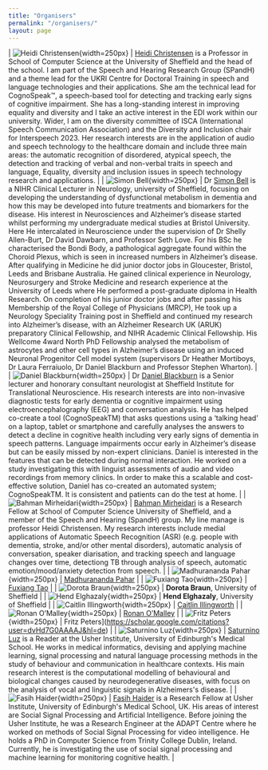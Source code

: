 ```yaml
---
title: "Organisers"
permalink: "/organisers/"
layout: page
---
```



|  ![Heidi Christensen](./heidi.png){width=250px}   | [Heidi Christensen](https://scholar.google.co.uk/citations?user=5ccB6BcAAAAJ&hl=en) is a Professor in School of Computer Science at the University of Sheffield and the head of the school. I am part of the Speech and Hearing Research Group (SPandH) and a theme lead for the UKRI Centre for Doctoral Training in speech and language technologies and their applications. She am the technical lead for CognoSpeak™, a speech-based tool for detecting and tracking early signs of cognitive impairment. She has a long-standing interest in improving equality and diversity and I take an active interest in the EDI work within our university. Wider, I am on the diversity committee of ISCA (International Speech Communication Association) and the Diversity and Inclusion chair for Interspeech 2023. Her research interests are in the application of audio and speech technology to the healthcare domain and include three main areas: the automatic recognition of disordered, atypical speech, the detection and tracking of verbal and non-verbal traits in speech and language, Equality, diversity and inclusion issues in speech technology research and applications.      |
| ![Simon Bell](./simon.jpeg){width=250px}        |   Dr [Simon Bell](https://scholar.google.co.uk/citations?user=ncnEETQAAAAJ&hl=en) is a NIHR Clinical Lecturer in Neurology, university of Sheffield, focusing on developing the understanding of dysfunctional metabolism in dementia and how this may be developed into future treatments and biomarkers for the disease. His interest in Neurosciences and Alzheimer’s disease started whilst performing my undergraduate medical studies at Bristol University. Here He intercalated in Neuroscience under the supervision of Dr Shelly Allen-Burt, Dr David Dawbarn, and Professor Seth Love. For his BSc he characterised the Bondi Body, a pathological aggregate found within the Choroid Plexus, which is seen in increased numbers in Alzheimer’s disease. After qualifying in Medicine he did junior doctor jobs in Gloucester, Bristol, Leeds and Brisbane Australia. He gained clinical experience in Neurology, Neurosurgery and Stroke Medicine and research experience at the University of Leeds where He performed a post-graduate diploma in Health Research.  On completion of his junior doctor jobs and after passing his Membership of the Royal College of Physicians (MRCP), He took up a Neurology Speciality Training post in Sheffield and continued my research into Alzheimer’s disease, with an Alzheimer Research UK (ARUK) preparatory Clinical Fellowship, and NIHR Academic Clinical Fellowship. His Wellcome 4ward North PhD Fellowship analysed the metabolism of astrocytes and other cell types in Alzheimer’s disease using an induced Neuronal Progenitor Cell model system (supervisors Dr Heather Mortiboys, Dr Laura Ferraiuolo, Dr Daniel Blackburn and Professor Stephen Wharton).       |
| ![Daniel Blackburn](./dan.webp){width=250px}        | Dr [Daniel Blackburn](https://scholar.google.co.uk/citations?user=WbGA3voAAAAJ&hl=en) is a Senior lecturer and honorary consultant neurologist at Sheffield Institute for Translational Neuroscience. His research interests are into non-invasive diagnostic tests for early dementia or cognitive impairment using electroencephalography (EEG) and conversation analysis. He has helped co-create a tool (CognoSpeakTM) that asks questions using a ‘talking head’ on a laptop, tablet or smartphone and carefully analyses the answers to detect a decline in cognitive health including very early signs of dementia in speech patterns. Language impairments occur early in Alzheimer’s disease but can be easily missed by non-expert clinicians. Daniel is interested in the features that can be detected during normal interaction. He worked on a study investigating this with linguist assessments of audio and video recordings from memory clinics. In order to make this a scalable and cost-effective solution, Daniel has co-created an automated system; CognoSpeakTM. It is consistent and patients can do the test at home.         |
|   ![Bahman Mirheidari](./bahman.jpeg){width=250px}     | [Bahman Mirheidari](https://scholar.google.com/citations?user=YSEWTLsAAAAJ&hl=en) is a Research Fellow at School of Computer Science University of Sheffield, and a member of the Speech and Hearing (SpandH) group. My line manage is professor Heidi Christensen. My research interests include medial applications of Automatic Speech Recognition (ASR) (e.g. people with dementia, stroke, and/or other mental disorders), automatic analysis of conversation, speaker diarisation, and tracking speech and language changes over time, detectiong TB through analysis of speech, automatic emotion/mood/anxiety detection from speech.       |
|   ![Madhurananda Pahar](./madhu.jpeg){width=250px}       | [Madhurananda Pahar](https://scholar.google.com/citations?user=P2clDtkAAAAJ&hl=en)     |
|   ![Fuxiang Tao](./fuxiang.jpeg){width=250px}       | [Fuxiang Tao](https://scholar.google.com/citations?user=YSEWTLsAAAAJ&hl=en)          |
|   ![Dorota Braun](./dorota.jpeg){width=250px}       | **Dorota Braun**, University of Sheffield        |
|   ![Hend Elghazaly](./hend.jpeg){width=250px}     | **Hend Elghazaly**, University of Sheffield         |
|  ![Caitlin Illingworth](./caitlin.jpeg){width=250px}        | [Caitlin Illingworth](https://scholar.google.com/citations?user=u8vNKC0AAAAJ&hl=en)         |
|  ![Ronan O’Malley](./ronan.jpeg){width=250px}        | [Ronan O’Malley](https://www.researchgate.net/scientific-contributions/Ronan-OMalley-2135837606)         |
| ![Fritz Peters](./fritz.jpeg){width=250px}        | Fritz Peters](https://scholar.google.com/citations?user=dvHd7G0AAAAJ&hl=de)          |
| ![Saturnino Luz](./luzs.jpeg){width=250px}        | [Saturnino Luz](https://scholar.google.com/citations?user=R2C9R8oAAAAJ&hl=en) is a Reader at the Usher Institute, University of Edinburgh's Medical School. He works in medical informatics, devising and applying machine learning, signal processing and natural language processing methods in the study of behaviour and communication in healthcare contexts. His main research interest is the computational modelling of behavioural and biological changes caused by neurodegenerative diseases, with focus on the analysis of vocal and linguistic signals in Alzheimers's disease.        |
| ![Fasih Haider](./haiderf.jpeg){width=250px}         | [Fasih Haider](https://scholar.google.com/citations?user=9xYJHP8AAAAJ&hl=en)  is a Research Fellow at Usher Institute, University of Edinburgh's Medical School, UK. His areas of interest are Social Signal Processing and Artificial Intelligence. Before joining the Usher Institute, he was a Research Engineer at the ADAPT Centre where he worked on methods of Social Signal Processing for video intelligence. He holds a PhD in Computer Science from Trinity College Dublin, Ireland. Currently, he is investigating the use of social signal processing and machine learning for monitoring cognitive health.         |

